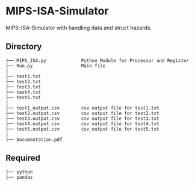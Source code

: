 # MIPS-ISA-Simulator
MIPS-ISA-Simulator with handling data and struct hazards.

## Directory
    ├── MIPS_ISA.py		        Python Module for Processor and Register
    ├── Run.py    		        Main file
    |
    ├── test1.txt
    ├── test2.txt
    ├── test3.txt
    ├── test4.txt
    ├── test5.txt
    |
    ├── test1_output.csv		csv output file for test1.txt
    ├── test2.output.csv		csv output file for test2.txt
    ├── test3.output.csv 		csv output file for test3.txt
    ├── test4.output.csv 		csv output file for test4.txt
    ├── test5.output.csv		csv output file for test5.txt
    |
    ├── Documentation.pdf


## Required
    ├── python
    ├── pandas

